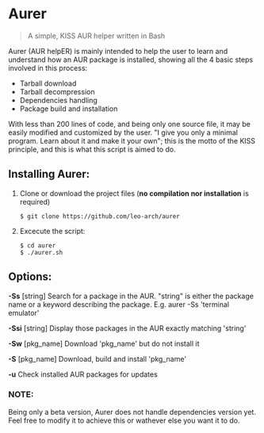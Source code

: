 # Aurer
> A simple, KISS AUR helper written in Bash

Aurer (AUR helpER) is mainly intended to help the user to learn and understand how an AUR package is installed, showing all the 4 basic steps involved in this process: 
* Tarball download
* Tarball decompression
* Dependencies handling
* Package build and installation

With less than 200 lines of code, and being only one source file, it may be easily modified and customized by the user. "I give you only a minimal program. Learn about it and make it your own"; this is the motto of the KISS principle, and this is what this script
is aimed to do.

## Installing Aurer:

1. Clone or download the project files (**no compilation nor installation** is required)

       $ git clone https://github.com/leo-arch/aurer

2. Excecute the script:
    
       $ cd aurer
       $ ./aurer.sh

## Options:

**-Ss** [string]     Search for a package in the AUR. "string" is either the package name or a keyword describing the package. E.g.           aurer -Ss 'terminal emulator'

**-Ssi** [string]    Display those packages in the AUR exactly matching 'string'

**-Sw** [pkg_name]   Download 'pkg_name' but do not install it

**-S** [pkg_name]    Download, build and install 'pkg_name'

**-u**               Check installed AUR packages for updates

### NOTE:
Being only a beta version, Aurer does not handle dependencies version yet. Feel free to modify it to achieve this or wathever else you want it to do.
